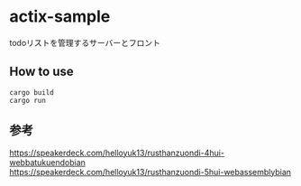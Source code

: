 # actix-sample
todoリストを管理するサーバーとフロント

## How to use
```
cargo build
cargo run
```

## 参考
https://speakerdeck.com/helloyuk13/rusthanzuondi-4hui-webbatukuendobian  
https://speakerdeck.com/helloyuk13/rusthanzuondi-5hui-webassemblybian
